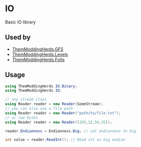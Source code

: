 # IO

Basic IO library

## Used by

- [ThemModdingHerds.GFS][tmh-gfs-url]
- [ThemModdingHerds.Levels][tmh-levels-url]
- [ThemModdingHerds.Foits][tmh-foits-url]

## Usage

```c#
using ThemModdingHerds.IO.Binary;
using ThemModdingHerds.IO;

// any stream class
using Reader reader = new Reader(SomeStream);
// you can also use a file path
using Reader reader = new Reader("path/to/file.txt");
// or raw bytes
using Reader reader = new Reader([255,12,54,25]);

reader.Endianness = Endianness.Big; // set endianness to big

int value = reader.ReadInt(); // Read int as big endian

```

[tmh-gfs-url]: https://www.nuget.org/packages/ThemModdingHerds.GFS
[tmh-levels-url]: https://www.nuget.org/packages/ThemModdingHerds.Levels
[tmh-foits-url]: https://www.nuget.org/packages/ThemModdingHerds.Foits
